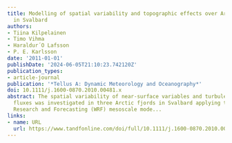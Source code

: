 ```yaml
---
title: Modelling of spatial variability and topographic effects over Arctic fjords
  in Svalbard
authors:
- Tiina Kilpelainen
- Timo Vihma
- Haraldur´O Lafsson
- P. E. Karlsson
date: '2011-01-01'
publishDate: '2024-06-05T21:10:23.742120Z'
publication_types:
- article-journal
publication: '*Tellus A: Dynamic Meteorology and Oceanography*'
doi: 10.1111/j.1600-0870.2010.00481.x
abstract: The spatial variability of near-surface variables and turbulent surface
  fluxes was investigated in three Arctic fjords in Svalbard applying the Weather
  Research and Forecasting (WRF) mesoscale mode...
links:
- name: URL
  url: https://www.tandfonline.com/doi/full/10.1111/j.1600-0870.2010.00481.x
---
```

